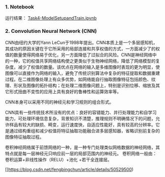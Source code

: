 ### 1. Notebook ###

运行结果： [Task4-ModelSetupandTrain.ipynb](https://github.com/frankyangdev/NLP-Learning/blob/main/FoodVoiceRecognition/Task4-ModelSetupandTrain.ipynb)

### 2. Convolution Neural Network (CNN) ###

CNN由纽约大学的Yann LeCun于1998年提出。CNN本质上是一个多层感知机，其成功的原因关键在于它所采用的局部连接和共享权值的方式，一方面减少了的权值的数量使得网络易于优化，另一方面降低了过拟合的风险。CNN是神经网络中的一种，它的权值共享网络结构使之更类似于生物神经网络，降低了网络模型的复杂度，减少了权值的数量。该优点在网络的输入是多维图像时表现的更为明显，使图像可以直接作为网络的输入，避免了传统识别算法中复杂的特征提取和数据重建过程。在二维图像处理上有众多优势，如网络能自行抽取图像特征包括颜色、纹理、形状及图像的拓扑结构；在处理二维图像问题上，特别是识别位移、缩放及其它形式扭曲不变性的应用上具有良好的鲁棒性和运算效率等。

CNN本身可以采用不同的神经元和学习规则的组合形式。

CNN具有一些传统技术所没有的优点：良好的容错能力、并行处理能力和自学习能力，可处理环境信息复杂，背景知识不清楚，推理规则不明确情况下的问题，允许样品有较大的缺损、畸变，运行速度快，自适应性能好，具有较高的分辨率。它是通过结构重组和减少权值将特征抽取功能融合进多层感知器，省略识别前复杂的图像特征抽取过程。
 
卷积神经网络属于前馈网络的一种，是一种专门处理类似网格数据的神经网络，其特点就是每一层神经元只响应前一层的局部范围内的神经元。
卷积网络一般由：卷积运算+非线性操作（RELU）+池化 +若干全连接层。



[]https://blog.csdn.net/fengbingchun/article/details/50529500)
